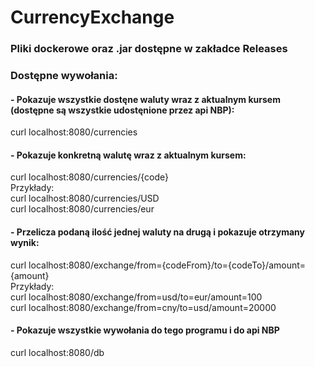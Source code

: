 # CurrencyExchange

### Pliki dockerowe oraz .jar dostępne w zakładce Releases

### Dostępne wywołania:
#### - Pokazuje wszystkie dostęne waluty wraz z aktualnym kursem (dostępne są wszystkie udostęnione przez api NBP):
curl localhost:8080/currencies
#### - Pokazuje konkretną walutę wraz z aktualnym kursem:
curl localhost:8080/currencies/{code}  
Przykłady:  
curl localhost:8080/currencies/USD  
curl localhost:8080/currencies/eur
#### - Przelicza podaną ilość jednej waluty na drugą i pokazuje otrzymany wynik:
curl localhost:8080/exchange/from={codeFrom}/to={codeTo}/amount={amount}  
Przykłady:  
curl localhost:8080/exchange/from=usd/to=eur/amount=100  
curl localhost:8080/exchange/from=cny/to=usd/amount=20000
#### - Pokazuje wszystkie wywołania do tego programu i do api NBP
curl localhost:8080/db
